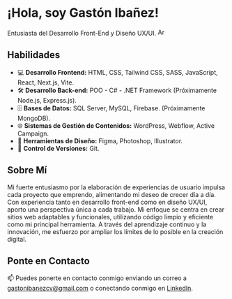 # ¡Hola, soy Gastón Ibañez!

Entusiasta del Desarrollo Front-End y Diseño UX/UI. <img src="https://cdn.icon-icons.com/icons2/1694/PNG/512/arargentinaflag_111670.png" alt="Argentina" width="16" /> <br/>

## Habilidades

- 💻 **Desarrollo Frontend:** HTML, CSS, Tailwind CSS, SASS, JavaScript, React, Next.js, Vite.
- 🛠️ **Desarrollo Back-end:** POO - C# - .NET Framework (Próximamente Node.js, Express.js).
- 🗄️ **Bases de Datos:** SQL Server, MySQL, Firebase. (Próximamente MongoDB).
- 🌐 **Sistemas de Gestión de Contenidos:** WordPress, Webflow, Active Campaign.
- 🎨 **Herramientas de Diseño:** Figma, Photoshop, Illustrator.
- 🔄 **Control de Versiones:** Git.

## Sobre Mí

Mi fuerte entusiasmo por la elaboración de experiencias de usuario impulsa cada proyecto que emprendo, alimentando mi deseo de crecer día a día. Con experiencia tanto en desarrollo front-end como en diseño UX/UI, aporto una perspectiva única a cada trabajo. Mi enfoque se centra en crear sitios web adaptables y funcionales, utilizando código limpio y eficiente como mi principal herramienta. A través del aprendizaje continuo y la innovación, me esfuerzo por ampliar los límites de lo posible en la creación digital.

## Ponte en Contacto

📫 Puedes ponerte en contacto conmigo enviando un correo a [gastonibanezcv@gmail.com](mailto:gastonibanezcv@gmail.com) o conectando conmigo en [LinkedIn](https://www.linkedin.com/in/gastonibanezdev/).

